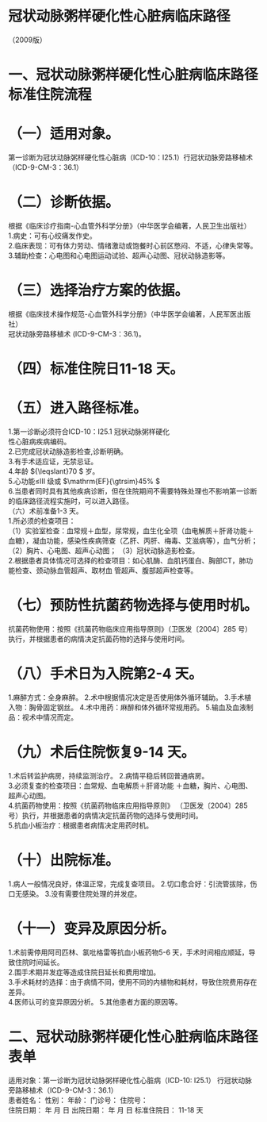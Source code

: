 # 冠状动脉粥样硬化性心脏病临床路径  
（2009版）  
# 一、冠状动脉粥样硬化性心脏病临床路径标准住院流程  
# （一）适用对象。  
第一诊断为冠状动脉粥样硬化性心脏病（ICD-10：I25.1）行冠状动脉旁路移植术（ICD-9-CM-3：36.1）  
# （二）诊断依据。  
根据《临床诊疗指南-心血管外科学分册》（中华医学会编著，人民卫生出版社）  
1.病史：可有心绞痛发作史。  
2.临床表现：可有体力劳动、情绪激动或饱餐时心前区憋闷、不适，心律失常等。  
3.辅助检查：心电图和心电图运动试验、超声心动图、冠状动脉造影等。  
# （三）选择治疗方案的依据。  
根据《临床技术操作规范-心血管外科学分册》（中华医学会编著，人民军医出版社）  
冠状动脉旁路移植术 (ICD-9-CM-3：36.1)。  
# （四）标准住院日11-18 天。  
# （五）进入路径标准。  
1.第一诊断必须符合ICD-10：I25.1 冠状动脉粥样硬化  
性心脏病疾病编码。  
2.已完成冠状动脉造影检查,诊断明确。  
3.有手术适应证，无禁忌证。  
4.年龄 ${\leqslant}70 $ 岁。  
5.心功能≤III 级或 $\mathrm{EF}{\gtrsim}45\% $  
6.当患者同时具有其他疾病诊断，但在住院期间不需要特殊处理也不影响第一诊断的临床路径流程实施时，可以进入路径。  
（六）术前准备1-3 天。  
1.所必须的检查项目：  
（1）实验室检查：血常规＋血型，尿常规，血生化全项（血电解质＋肝肾功能＋血糖），凝血功能，感染性疾病筛查（乙肝、丙肝、梅毒、艾滋病等），血气分析；  
（2）胸片、心电图、超声心动图； （3）冠状动脉造影检查。  
2.根据患者具体情况可选择的检查项目：如心肌酶、血肌钙蛋白、胸部CT，肺功能检查、颈动脉血管超声、取材血 管超声、腹部超声检查等。  
# （七）预防性抗菌药物选择与使用时机。  
抗菌药物使用：按照《抗菌药物临床应用指导原则》（卫医发〔2004〕285 号）执行，并根据患者的病情决定抗菌药物的选择与使用时间。  
# （八）手术日为入院第2-4 天。  
1.麻醉方式：全身麻醉。 2.术中根据情况决定是否使用体外循环辅助。 3.手术植入物：胸骨固定钢丝。 4.术中用药：麻醉和体外循环常规用药。 5.输血及血液制品：视术中情况而定。  
# （九）术后住院恢复9-14 天。  
1.术后转监护病房，持续监测治疗。 2.病情平稳后转回普通病房。  
3.必须复查的检查项目：血常规、血电解质＋肝肾功能
＋血糖，胸片、心电图、超声心动图。  
4.抗菌药物使用：按照《抗菌药物临床应用指导原则》
（卫医发〔2004〕285 号）执行，并根据患者的病情决定抗菌药物的选择与使用时间。  
5.抗血小板治疗：根据患者病情决定用药时机。  
# （十）出院标准。  
1.病人一般情况良好，体温正常，完成复查项目。 2.切口愈合好：引流管拔除，伤口无感染。 3.没有需要住院处理的并发症。  
# （十一）变异及原因分析。  
1.术前需停用阿司匹林、氯吡格雷等抗血小板药物5-6 天，手术时间相应顺延，导致住院时间延长。  
2.围手术期并发症等造成住院日延长和费用增加。  
3.手术耗材的选择：由于病情不同，使用不同的内植物和耗材，导致住院费用存在差异。  
4.医师认可的变异原因分析。 5.其他患者方面的原因等。  
# 二、冠状动脉粥样硬化性心脏病临床路径表单  
适用对象：第一诊断为冠状动脉粥样硬化性心脏病（ICD-10: I25.1） 行冠状动脉旁路移植术（ICD-9-CM-3：36.1）  
患者姓名：           性别：    年龄：    门诊号：       住院号：  
住院日期：   年  月  日 出院日期：   年  月   日  标准住院日： 11-18 天  
